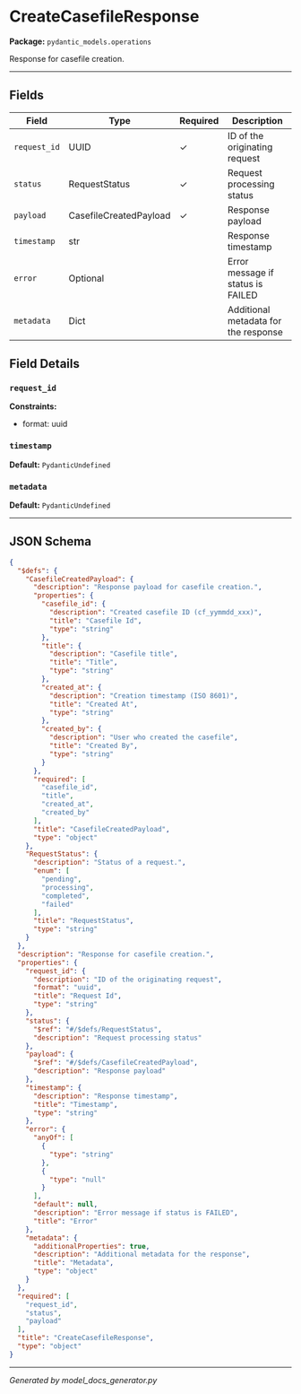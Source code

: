 # CreateCasefileResponse

**Package:** `pydantic_models.operations`

Response for casefile creation.

---

## Fields

| Field | Type | Required | Description |
|-------|------|----------|-------------|
| `request_id` | UUID | ✓ | ID of the originating request |
| `status` | RequestStatus | ✓ | Request processing status |
| `payload` | CasefileCreatedPayload | ✓ | Response payload |
| `timestamp` | str |  | Response timestamp |
| `error` | Optional |  | Error message if status is FAILED |
| `metadata` | Dict |  | Additional metadata for the response |

## Field Details

### `request_id`

**Constraints:**
- format: uuid

### `timestamp`

**Default:** `PydanticUndefined`

### `metadata`

**Default:** `PydanticUndefined`

---

## JSON Schema

```json
{
  "$defs": {
    "CasefileCreatedPayload": {
      "description": "Response payload for casefile creation.",
      "properties": {
        "casefile_id": {
          "description": "Created casefile ID (cf_yymmdd_xxx)",
          "title": "Casefile Id",
          "type": "string"
        },
        "title": {
          "description": "Casefile title",
          "title": "Title",
          "type": "string"
        },
        "created_at": {
          "description": "Creation timestamp (ISO 8601)",
          "title": "Created At",
          "type": "string"
        },
        "created_by": {
          "description": "User who created the casefile",
          "title": "Created By",
          "type": "string"
        }
      },
      "required": [
        "casefile_id",
        "title",
        "created_at",
        "created_by"
      ],
      "title": "CasefileCreatedPayload",
      "type": "object"
    },
    "RequestStatus": {
      "description": "Status of a request.",
      "enum": [
        "pending",
        "processing",
        "completed",
        "failed"
      ],
      "title": "RequestStatus",
      "type": "string"
    }
  },
  "description": "Response for casefile creation.",
  "properties": {
    "request_id": {
      "description": "ID of the originating request",
      "format": "uuid",
      "title": "Request Id",
      "type": "string"
    },
    "status": {
      "$ref": "#/$defs/RequestStatus",
      "description": "Request processing status"
    },
    "payload": {
      "$ref": "#/$defs/CasefileCreatedPayload",
      "description": "Response payload"
    },
    "timestamp": {
      "description": "Response timestamp",
      "title": "Timestamp",
      "type": "string"
    },
    "error": {
      "anyOf": [
        {
          "type": "string"
        },
        {
          "type": "null"
        }
      ],
      "default": null,
      "description": "Error message if status is FAILED",
      "title": "Error"
    },
    "metadata": {
      "additionalProperties": true,
      "description": "Additional metadata for the response",
      "title": "Metadata",
      "type": "object"
    }
  },
  "required": [
    "request_id",
    "status",
    "payload"
  ],
  "title": "CreateCasefileResponse",
  "type": "object"
}
```

---

*Generated by model_docs_generator.py*
